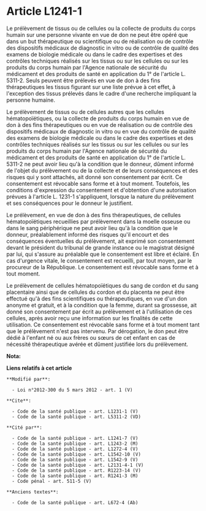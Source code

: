 # Article L1241-1

Le prélèvement de tissus ou de cellules ou la collecte de produits du corps humain sur une personne vivante en vue de don ne
peut être opéré que dans un but thérapeutique ou scientifique ou de réalisation ou de contrôle des dispositifs médicaux de
diagnostic in vitro ou de contrôle de qualité des examens de biologie médicale ou dans le cadre des expertises et des
contrôles techniques réalisés sur les tissus ou sur les cellules ou sur les produits du corps humain par l'Agence nationale
de sécurité du médicament et des produits de santé en application du 1° de l'article L. 5311-2. Seuls peuvent être prélevés
en vue de don à des fins thérapeutiques les tissus figurant sur une liste prévue à cet effet, à l'exception des tissus
prélevés dans le cadre d'une recherche impliquant la personne humaine. 

Le prélèvement de tissus ou de cellules autres que les cellules hématopoïétiques, ou la collecte de produits du corps humain
en vue de don à des fins thérapeutiques ou en vue de réalisation ou de contrôle des dispositifs médicaux de diagnostic in
vitro ou en vue du contrôle de qualité des examens de biologie médicale ou dans le cadre des expertises et des contrôles
techniques réalisés sur les tissus ou sur les cellules ou sur les produits du corps humain par l'Agence nationale de sécurité
du médicament et des produits de santé en application du 1° de l'article L. 5311-2 ne peut avoir lieu qu'à la condition que
le donneur, dûment informé de l'objet du prélèvement ou de la collecte et de leurs conséquences et des risques qui y sont
attachés, ait donné son consentement par écrit. Ce consentement est révocable sans forme et à tout moment. Toutefois, les
conditions d'expression du consentement et d'obtention d'une autorisation prévues à l'article L. 1231-1 s'appliquent, lorsque
la nature du prélèvement et ses conséquences pour le donneur le justifient. 

Le prélèvement, en vue de don à des fins thérapeutiques, de cellules hématopoïétiques recueillies par prélèvement dans la
moelle osseuse ou dans le sang périphérique ne peut avoir lieu qu'à la condition que le donneur, préalablement informé des
risques qu'il encourt et des conséquences éventuelles du prélèvement, ait exprimé son consentement devant le président du
tribunal de grande instance ou le magistrat désigné par lui, qui s'assure au préalable que le consentement est libre et
éclairé. En cas d'urgence vitale, le consentement est recueilli, par tout moyen, par le procureur de la République. Le
consentement est révocable sans forme et à tout moment. 

Le prélèvement de cellules hématopoïétiques du sang de cordon et du sang placentaire ainsi que de cellules du cordon et du
placenta ne peut être effectué qu'à des fins scientifiques ou thérapeutiques, en vue d'un don anonyme et gratuit, et à la
condition que la femme, durant sa grossesse, ait donné son consentement par écrit au prélèvement et à l'utilisation de ces
cellules, après avoir reçu une information sur les finalités de cette utilisation. Ce consentement est révocable sans forme
et à tout moment tant que le prélèvement n'est pas intervenu. Par dérogation, le don peut être dédié à l'enfant né ou aux
frères ou sœurs de cet enfant en cas de nécessité thérapeutique avérée et dûment justifiée lors du prélèvement.

**Nota:**



**Liens relatifs à cet article**

	**Modifié par**:

	  - Loi n°2012-300 du 5 mars 2012 - art. 1 (V)

	**Cite**:

	  - Code de la santé publique - art. L1231-1 (V)
	  - Code de la santé publique - art. L5311-2 (VD)

	**Cité par**:

	  - Code de la santé publique - art. L1241-7 (V)
	  - Code de la santé publique - art. L1243-2 (M)
	  - Code de la santé publique - art. L1272-4 (V)
	  - Code de la santé publique - art. L1542-10 (V)
	  - Code de la santé publique - art. L1542-9 (V)
	  - Code de la santé publique - art. L2131-4-1 (V)
	  - Code de la santé publique - art. R1223-14 (V)
	  - Code de la santé publique - art. R1241-3 (M)
	  - Code pénal - art. 511-5 (V)

	**Anciens textes**:

	  - Code de la santé publique - art. L672-4 (Ab)
